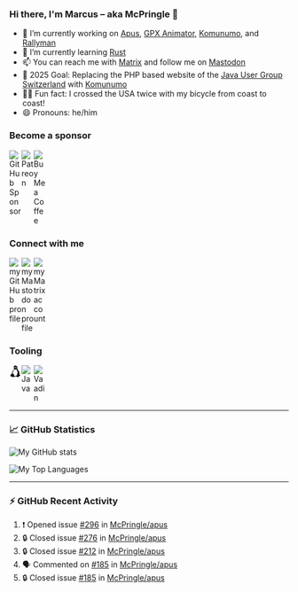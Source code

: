 ### Hi there, I'm Marcus – aka McPringle 👋

- 🔭 I’m currently working on [Apus](https://github.com/McPringle/apus), [GPX Animator](https://github.com/gpx-animator/gpx-animator), [Komunumo](https://github.com/McPringle/komunumo), and [Rallyman](https://github.com/McPringle/rallyman/)
- 🌱 I’m currently learning [Rust](https://www.rust-lang.org/)
- 📫 You can reach me with [Matrix](https://matrix.to/#/@mcpringle:matrix.org) and follow me on [Mastodon](https://fosstodon.org/@McPringle)
- 🥅 2025 Goal: Replacing the PHP based website of the [Java User Group Switzerland](https://www.jug.ch/) with [Komunumo](https://komunumo.org/)
- 🚴‍♂️ Fun fact: I crossed the USA twice with my bicycle from coast to coast!
- 😄 Pronouns: he/him


### Become a sponsor

[<img align="left" alt="GitHub Sponsor" title="GitHub Sponsor" width="22px" src="https://cdn.jsdelivr.net/npm/simple-icons@v3/icons/github.svg" />](https://github.com/sponsors/McPringle)
[<img align="left" alt="Patreon" title="Patreon" width="22px" src="https://cdn.jsdelivr.net/npm/simple-icons@v3/icons/patreon.svg" />](https://www.patreon.com/mcpringle)
[<img align="left" alt="Buy Me a Coffee" title="Buy Me a Coffee" width="22px" src="https://cdn.jsdelivr.net/npm/simple-icons@v3/icons/buymeacoffee.svg" />](https://www.buymeacoffee.com/McPringle)
<br clear="all"/>

### Connect with me

[<img align="left" alt="my GitHub profile" title="my GitHub profile" width="22px" src="https://cdn.jsdelivr.net/npm/simple-icons@v3/icons/github.svg" />][github]
[<img align="left" alt="my Mastodon profile" title="my Mastodon profile" width="22px" src="https://cdn.jsdelivr.net/npm/simple-icons@v3/icons/mastodon.svg" />][mastodon]
[<img align="left" alt="my Matrix account" title="my Matrix account" width="22px" src="https://cdn.jsdelivr.net/npm/simple-icons@v3/icons/matrix.svg" />][matrix]
<br clear="all"/>

### Tooling

[<img align="left" alt="Linux" title="Linux" width="22px" src="https://github.com/devicons/devicon/raw/master/icons/linux/linux-plain.svg" />][linux]
[<img align="left" alt="Java" title="Java" width="22px" src="https://www.svgrepo.com/show/106553/java.svg" />][java]
[<img align="left" alt="Vaadin" title="Vaadin" width="22px" src="https://seekicon.com/free-icon-download/vaadin_1.svg" />][vaadin]
<br clear="all"/>

---

### 📈 GitHub Statistics

![My GitHub stats](https://github-readme-stats.vercel.app/api?username=McPringle&count_private=true&show_icons=true)

![My Top Languages](https://github-readme-stats.vercel.app/api/top-langs/?username=McPringle&langs_count=5)

---

### ⚡ GitHub Recent Activity

<!--START_SECTION:activity-->
1. ❗ Opened issue [#296](https://github.com/McPringle/apus/issues/296) in [McPringle/apus](https://github.com/McPringle/apus)
2. 🔒 Closed issue [#276](https://github.com/McPringle/apus/issues/276) in [McPringle/apus](https://github.com/McPringle/apus)
3. 🔒 Closed issue [#212](https://github.com/McPringle/apus/issues/212) in [McPringle/apus](https://github.com/McPringle/apus)
4. 🗣 Commented on [#185](https://github.com/McPringle/apus/issues/185#issuecomment-2644743351) in [McPringle/apus](https://github.com/McPringle/apus)
5. 🔒 Closed issue [#185](https://github.com/McPringle/apus/issues/185) in [McPringle/apus](https://github.com/McPringle/apus)
<!--END_SECTION:activity-->

[github]: https://github.com/McPringle/
[mastodon]: https://fosstodon.org/@McPringle
[matrix]: https://matrix.to/#/@mcpringle:matrix.org
[linux]: https://en.wikipedia.org/wiki/Linux
[java]: https://en.wikipedia.org/wiki/Java_(programming_language)
[vaadin]: https://en.wikipedia.org/wiki/Vaadin
